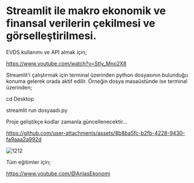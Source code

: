 # Streamlit ile makro ekonomik ve finansal verilerin çekilmesi ve görselleştirilmesi.

EVDS kullanımı ve API almak için;

https://www.youtube.com/watch?v=StIy_Mno2X8

Streamlit'i çalıştırmak için terminal üzerinden python dosyasının bulunduğu konuma gelerek orada aktif edilir. Örneğin dosya masaüstünde ise terminal üzerinden;

cd Desktop

streamlit run dosyaadı.py


Proje geliştikçe kodlar zamanla güncellenecektir...


https://github.com/user-attachments/assets/8b8ba5fc-b2fb-4228-9430-fa9aaa2a992d

![1212](https://github.com/user-attachments/assets/e260e765-5f17-4de0-8ccc-485fa4f6fc7f)



Tüm eğitimler için;

https://www.youtube.com/@AnlasEkonomi
 
